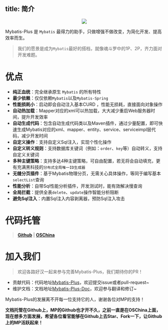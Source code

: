 title: 简介
---
<p align="center">
  <a href="https://github.com/baomidou/mybatis-plus">
    <img src="/images/mybatis-plus-logo-with-words.png">
  </a>
</p>

Mybatis-Plus 是 `Mybatis` 最得力的助手，只做增强不做改变，为简化开发、提高效率而生。

> 我们的愿景是成为`Mybatis`最好的搭档，就像魂斗罗中的1P、2P，齐力面对开发难题。

# 优点

- **纯正血统**：完全继承原生 `Mybatis` 的所有特性
- **最少依赖**：仅仅依赖`Mybatis`以及`Mybatis-Spring`
- **性能损耗小**：启动即会自动注入基本CURD ，性能无损耗，直接面向对象操作
- **自动热加载**：Mapper对应的xml可以热加载，大大减少重启Web服务器时间，提升开发效率
- **自动生成代码**：包含自动生成代码类以及Maven插件，通过少量配置，即可快速生成Mybatis对应的xml、mapper、entity、service、serviceimpl层代码，减少开发时间
- **自定义操作**：支持自定义Sql注入，实现个性化操作
- **自定义转义规则**：支持数据库关键词（例如：`order`、`key`等）自动转义，支持自定义关键词
- **多种主键策略**：支持多达4种主键策略，可自由配置，若无将会自动填充，更有充满黑科技的`分布式全局唯一ID生成器`
- **无缝分页插件**：基于Mybatis物理分页，无需关心具体操作，等同于编写基本`selectList`查询
- **性能分析**：自带Sql性能分析插件，开发测试时，能有效解决慢查询
- **全局拦截**：提供全表`delete`、`update`操作智能分析阻断
- **避免Sql注入**：内置Sql注入内容剥离器，预防Sql注入攻击

# 代码托管

> **[Github](https://github.com/baomidou/mybatis-plus)** | **[OSChina](http://git.oschina.net/baomidou/mybatis-plus)**

# 加入我们

> 欢迎各路好汉一起来参与完善Mybatis-Plus，我们期待你的PR！

- 贡献代码：代码地址[Mybatis-Plus](https://github.com/baomidou/mybatis-plus)，欢迎提交issue或者pull-request~
- 维护文档：文档地址[Mybatis-Plus-Doc](https://github.com/baomidou/mybatis-plus-doc)，欢迎参与翻译和修订~

Mybatis-Plus的发展离不开每一位支持它的人，谢谢各位对MP的支持！

**文档托管在Github上，MP的Github也才开不久，之前一直是在OSChina上面，现在想多方面发展，希望各位看官能够在Github上去Star、Fork一下，让Github上的MP活跃起来！**
